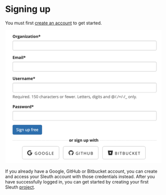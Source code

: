 # Signing up

You must first [create an account](https://app.sleuth.io/account/signup/) to get started. 

![](.gitbook/assets/signup-sleuth.png)

If you already have a Google, GitHub or Bitbucket account, you can create and access your Sleuth account with those credentials instead. After you have successfully logged in, you can get started by creating your first Sleuth [project](projects.md#creating-a-project).

 



